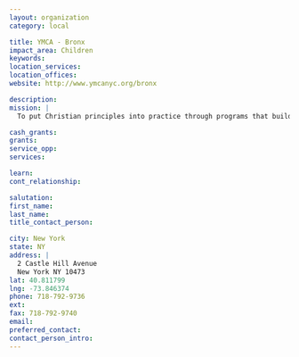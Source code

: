 ```yaml
---
layout: organization
category: local

title: YMCA - Bronx
impact_area: Children
keywords: 
location_services: 
location_offices: 
website: http://www.ymcanyc.org/bronx

description: 
mission: |
  To put Christian principles into practice through programs that build healthy spirit, mind, and body for all.

cash_grants: 
grants: 
service_opp: 
services: 

learn: 
cont_relationship: 

salutation: 
first_name: 
last_name: 
title_contact_person: 

city: New York
state: NY
address: |
  2 Castle Hill Avenue  
  New York NY 10473
lat: 40.811799
lng: -73.846374
phone: 718-792-9736
ext: 
fax: 718-792-9740
email: 
preferred_contact: 
contact_person_intro: 
---
```


